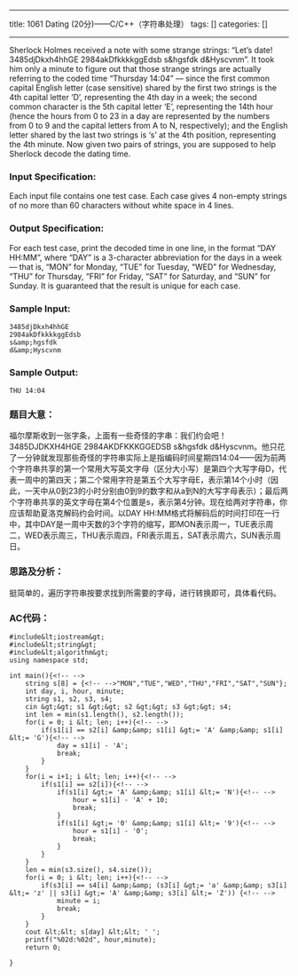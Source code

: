 
--- 
title:  1061 Dating (20分)——C/C++（字符串处理） 
tags: []
categories: [] 

---
Sherlock Holmes received a note with some strange strings: “Let’s date! 3485djDkxh4hhGE 2984akDfkkkkggEdsb s&amp;hgsfdk d&amp;Hyscvnm”. It took him only a minute to figure out that those strange strings are actually referring to the coded time “Thursday 14:04” — since the first common capital English letter (case sensitive) shared by the first two strings is the 4th capital letter ‘D’, representing the 4th day in a week; the second common character is the 5th capital letter ‘E’, representing the 14th hour (hence the hours from 0 to 23 in a day are represented by the numbers from 0 to 9 and the capital letters from A to N, respectively); and the English letter shared by the last two strings is ‘s’ at the 4th position, representing the 4th minute. Now given two pairs of strings, you are supposed to help Sherlock decode the dating time.

### Input Specification:

Each input file contains one test case. Each case gives 4 non-empty strings of no more than 60 characters without white space in 4 lines.

### Output Specification:

For each test case, print the decoded time in one line, in the format “DAY HH:MM”, where “DAY” is a 3-character abbreviation for the days in a week — that is, “MON” for Monday, “TUE” for Tuesday, “WED” for Wednesday, “THU” for Thursday, “FRI” for Friday, “SAT” for Saturday, and “SUN” for Sunday. It is guaranteed that the result is unique for each case.

### Sample Input:

```
3485djDkxh4hhGE 
2984akDfkkkkggEdsb 
s&amp;hgsfdk 
d&amp;Hyscvnm

```

### Sample Output:

```
THU 14:04

```

### 题目大意：

福尔摩斯收到一张字条，上面有一些奇怪的字串：我们约会吧！3485DJDKXH4HGE 2984AKDFKKKGGEDSB s&amp;hgsfdk d&amp;Hyscvnm。他只花了一分钟就发现那些奇怪的字符串实际上是指编码时间星期四14:04——因为前两个字符串共享的第一个常用大写英文字母（区分大小写）是第四个大写字母D，代表一周中的第四天；第二个常用字符是第五个大写字母E，表示第14个小时（因此，一天中从0到23的小时分别由0到9的数字和从a到N的大写字母表示）；最后两个字符串共享的英文字母在第4个位置是s，表示第4分钟。现在给两对字符串，你应该帮助夏洛克解码约会时间。以DAY HH:MM格式将解码后的时间打印在一行中，其中DAY是一周中天数的3个字符的缩写，即MON表示周一，TUE表示周二，WED表示周三，THU表示周四，FRI表示周五，SAT表示周六，SUN表示周日。

### 思路及分析：

挺简单的，遍历字符串按要求找到所需要的字母，进行转换即可，具体看代码。

### AC代码：

```
#include&lt;iostream&gt;
#include&lt;string&gt;
#include&lt;algorithm&gt;
using namespace std;

int main(){<!-- -->
	string s[8] = {<!-- -->"MON","TUE","WED","THU","FRI","SAT","SUN"};
	int day, i, hour, minute;
	string s1, s2, s3, s4;
	cin &gt;&gt; s1 &gt;&gt; s2 &gt;&gt; s3 &gt;&gt; s4;
	int len = min(s1.length(), s2.length());
	for(i = 0; i &lt; len; i++){<!-- -->
		if(s1[i] == s2[i] &amp;&amp; s1[i] &gt;= 'A' &amp;&amp; s1[i] &lt;= 'G'){<!-- -->
			day = s1[i] - 'A';
			break;
		} 
	}
	for(i = i+1; i &lt; len; i++){<!-- -->
		if(s1[i] == s2[i]){<!-- -->
			if(s1[i] &gt;= 'A' &amp;&amp; s1[i] &lt;= 'N'){<!-- -->
				hour = s1[i] - 'A' + 10;
				break;
			}
			if(s1[i] &gt;= '0' &amp;&amp; s1[i] &lt;= '9'){<!-- -->
				hour = s1[i] - '0';
				break;
			}
		} 
	}
	len = min(s3.size(), s4.size());
	for(i = 0; i &lt; len; i++){<!-- -->
		if(s3[i] == s4[i] &amp;&amp; (s3[i] &gt;= 'a' &amp;&amp; s3[i] &lt;= 'z' || s3[i] &gt;= 'A' &amp;&amp; s3[i] &lt;= 'Z')) {<!-- -->
			minute = i;	
			break;
		}
	}
	cout &lt;&lt; s[day] &lt;&lt; ' ';
	printf("%02d:%02d", hour,minute);
	return 0;
	
} 

```
